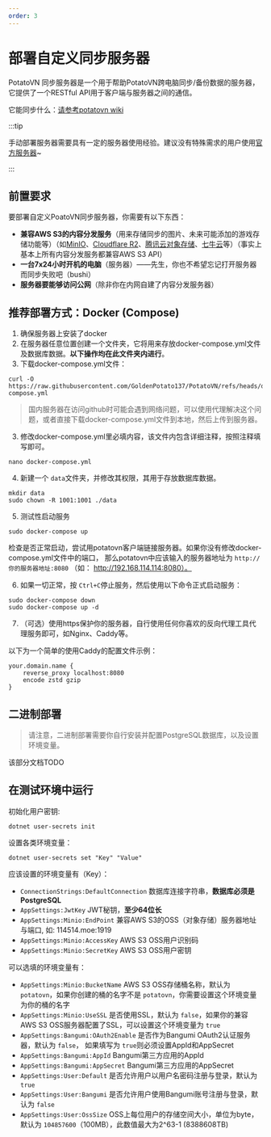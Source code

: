 ```yaml
---
order: 3
---
```

# 部署自定义同步服务器

PotatoVN 同步服务器是一个用于帮助PotatoVN跨电脑同步/备份数据的服务器，它提供了一个RESTful API用于客户端与服务器之间的通信。

它能同步什么：[请参考potatovn wiki](/usage/advance/data-exchange)

:::tip

手动部署服务器需要具有一定的服务器使用经验。建议没有特殊需求的用户使用[官方服务器](/usage/how-to-use/sync-games)~

:::

## 前置要求

要部署自定义PoatoVN同步服务器，你需要有以下东西：

* **兼容AWS S3的内容分发服务**（用来存储同步的图片、未来可能添加的游戏存储功能等）（如[MinIO](https://min.io/)、[Cloudflare R2](https://www.cloudflare.com/zh-cn/developer-platform/products/r2/)、[腾讯云对象存储](https://cloud.tencent.com/product/cos)、[七牛云](https://developer.qiniu.com/kodo/4086/aws-s3-compatible)等）（事实上基本上所有内容分发服务都兼容AWS S3 API）
* **一台7x24小时开机的电脑**（服务器）——先生，你也不希望忘记打开服务器而同步失败吧（bushi）
* **服务器要能够访问公网**（除非你在内网自建了内容分发服务器）

## 推荐部署方式：Docker (Compose)

1. 确保服务器上安装了docker
2. 在服务器任意位置创建一个文件夹，它将用来存放docker-compose.yml文件及数据库数据。**以下操作均在此文件夹内进行**。
3. 下载docker-compose.yml文件：

```shell
curl -O https://raw.githubusercontent.com/GoldenPotato137/PotatoVN/refs/heads/dev/GalgameManager.Server/docker-compose.yml
```

> 国内服务器在访问github时可能会遇到网络问题，可以使用代理解决这个问题，或者直接下载docker-compose.yml文件到本地，然后上传到服务器。

3. 修改docker-compose.yml里必填内容，该文件内包含详细注释，按照注释填写即可。

```shell
nano docker-compose.yml
```

4. 新建一个 `data`文件夹，并修改其权限，其用于存放数据库数据。

```shell
mkdir data
sudo chown -R 1001:1001 ./data
```

5. 测试性启动服务

```shell
sudo docker-compose up
```

检查是否正常启动，尝试用potatovn客户端链接服务器。如果你没有修改docker-compose.yml文件中的端口，
那么potatovn中应该输入的服务器地址为 `http://你的服务器地址:8080` （如： http://192.168.114.114:8080）。

6. 如果一切正常，按 `Ctrl+C`停止服务，然后使用以下命令正式启动服务：

```shell
sudo docker-compose down
sudo docker-compose up -d
```

7. （可选）使用https保护你的服务器，自行使用任何你喜欢的反向代理工具代理服务即可，如Nginx、Caddy等。

以下为一个简单的使用Caddy的配置文件示例：

```plaintext
your.domain.name {
    reverse_proxy localhost:8080
    encode zstd gzip
}
```

## 二进制部署

> 请注意，二进制部署需要你自行安装并配置PostgreSQL数据库，以及设置环境变量。

该部分文档TODO

## 在测试环境中运行

初始化用户密钥:

```shell
dotnet user-secrets init
```

设置各类环境变量：

```shell
dotnet user-secrets set "Key" "Value"
```

应该设置的环境变量有（Key）：

* `ConnectionStrings:DefaultConnection` 数据库连接字符串，**数据库必须是PostgreSQL**
* `AppSettings:JwtKey` JWT秘钥，**至少64位长**
* `AppSettings:Minio:EndPoint` 兼容AWS S3的OSS（对象存储）服务器地址与端口, 如: 114514.moe:1919
* `AppSettings:Minio:AccessKey` AWS S3 OSS用户识别码
* `AppSettings:Minio:SecretKey` AWS S3 OSS用户密钥

可以选填的环境变量有：

* `AppSettings:Minio:BucketName` AWS S3 OSS存储桶名称，默认为 `potatovn`，如果你创建的桶的名字不是 `potatovn`，你需要设置这个环境变量为你的桶的名字
* `AppSettings:Minio:UseSSL` 是否使用SSL，默认为 `false`，如果你的兼容AWS S3 OSS服务器配置了SSL，可以设置这个环境变量为 `true`
* `AppSettings:Bangumi:OAuth2Enable` 是否作为Bangumi OAuth2认证服务器，默认为 `false`，
  如果填写为 `true`则必须设置AppId和AppSecret
* `AppSettings:Bangumi:AppId` Bangumi第三方应用的AppId
* `AppSettings:Bangumi:AppSecret` Bangumi第三方应用的AppSecret
* `AppSettings:User:Default` 是否允许用户以用户名密码注册与登录，默认为 `true`
* `AppSettings:User:Bangumi` 是否允许用户使用Bangumi账号注册与登录，默认为 `false`
* `AppSettings:User:OssSize` OSS上每位用户的存储空间大小，单位为byte，默认为 `104857600`（100MB），此数值最大为2^63-1 (8388608TB)
